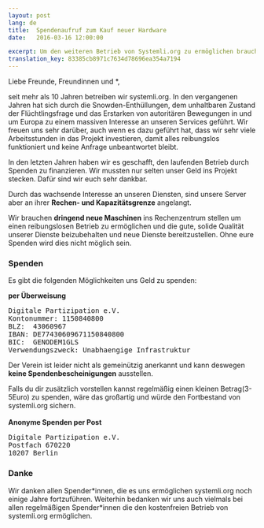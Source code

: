 ```yaml
---
layout: post 
lang: de 
title:  Spendenaufruf zum Kauf neuer Hardware
date:   2016-03-16 12:00:00

excerpt: Um den weiteren Betrieb von Systemli.org zu ermöglichen brauchen wir dringend eure Spenden.
translation_key: 83385cb8971c7634d78696ea354a7194
---
```


Liebe Freunde, Freundinnen und \*,

seit mehr als 10 Jahren betreiben wir systemli.org. In den vergangenen Jahren hat sich durch die Snowden-Enthüllungen,
dem unhaltbaren Zustand der Flüchtlingsfrage und das Erstarken von autoritären Bewegungen in und um Europa zu einem 
massiven Interesse an unseren Services geführt. Wir freuen uns sehr darüber, auch wenn es dazu geführt hat, dass wir
sehr viele Arbeitsstunden in das Projekt investieren, damit alles reibungslos funktioniert und keine Anfrage
unbeantwortet bleibt.

In den letzten Jahren haben wir es geschafft, den laufenden Betrieb durch Spenden zu finanzieren. Wir mussten nur selten
unser Geld ins Projekt stecken. Dafür sind wir euch sehr dankbar.

Durch das wachsende Interesse an unseren Diensten, sind unsere Server aber an ihrer **Rechen- und Kapazitätsgrenze** angelangt.

Wir brauchen **dringend neue Maschinen** ins Rechenzentrum stellen um einen reibungslosen Betrieb zu ermöglichen und die gute,
solide Qualität unserer Dienste beizubehalten und neue Dienste bereitzustellen. Ohne eure Spenden wird dies nicht möglich sein.

### Spenden 

Es gibt die folgenden Möglichkeiten uns Geld zu spenden:

**per Überweisung**
<pre>
Digitale Partizipation e.V.
Kontonummer: 1150840800
BLZ:  43060967
IBAN: DE77430609671150840800
BIC:  GENODEM1GLS
Verwendungszweck: Unabhaengige Infrastruktur
</pre>

Der Verein ist leider nicht als gemeinützig anerkannt und kann deswegen **keine Spendenbescheinigungen** ausstellen.

Falls du dir zusätzlich vorstellen kannst regelmäßig einen kleinen Betrag(3-5Euro) zu spenden, wäre das großartig
und würde den Fortbestand von systemli.org sichern. 
<br>
<br>
**Anonyme Spenden per Post**
<pre>
Digitale Partizipation e.V.
Postfach 670220
10207 Berlin
</pre>

### Danke 

Wir danken allen Spender\*innen, die es uns ermöglichen systemli.org noch einige Jahre fortzuführen. Weiterhin bedanken
wir uns auch vielmals bei allen regelmäßigen Spender\*innen die den kostenfreien Betrieb von systemli.org ermöglichen.
